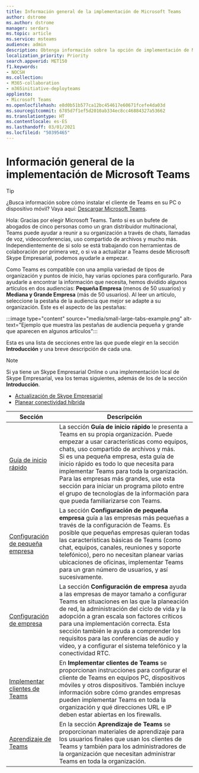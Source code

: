 ```yaml
---
title: Información general de la implementación de Microsoft Teams
author: dstrome
ms.author: dstrome
manager: serdars
ms.topic: article
ms.service: msteams
audience: admin
description: Obtenga información sobre la opción de implementación de Microsoft Teams adecuada para usted.
localization_priority: Priority
search.appverid: MET150
f1.keywords:
- NOCSH
ms.collection:
- M365-collaboration
- m365initiative-deployteams
appliesto:
- Microsoft Teams
ms.openlocfilehash: e8d0b51b577ca12bc454617e60671fcefe4da03d
ms.sourcegitcommit: 6785d7f1ef5d2010ab334ec8cc46884327a53662
ms.translationtype: HT
ms.contentlocale: es-ES
ms.lasthandoff: 03/01/2021
ms.locfileid: "50395465"
---
```

# <a name="microsoft-teams-deployment-overview"></a>Información general de la implementación de Microsoft Teams

> [!TIP]
> ¿Busca información sobre cómo instalar el cliente de Teams en su PC o dispositivo móvil? Vaya aquí: [Descargar Microsoft Teams](https://www.microsoft.com/microsoft-teams/download-app).

Hola: Gracias por elegir Microsoft Teams. Tanto si es un bufete de abogados de cinco personas como un gran distribuidor multinacional, Teams puede ayudar a reunir a su organización a través de chats, llamadas de voz, videoconferencias, uso compartido de archivos y mucho más. Independientemente de si solo se está trabajando con herramientas de colaboración por primera vez, o si va a actualizar a Teams desde Microsoft Skype Empresarial, podemos ayudarle a empezar.

Como Teams es compatible con una amplia variedad de tipos de organización y puntos de inicio, hay varias opciones para configurarlo. Para ayudarle a encontrar la información que necesita, hemos dividido algunos artículos en dos audiencias: **Pequeña Empresa** (menos de 50 usuarios) y **Mediana y Grande Empresa** (más de 50 usuarios). Al leer un artículo, seleccione la pestaña de la audiencia que mejor se adapte a su organización. Este es el aspecto de las pestañas:

:::image type="content" source="media/small-large-tabs-example.png" alt-text="Ejemplo que muestra las pestañas de audiencia pequeña y grande que aparecen en algunos artículos":::

Esta es una lista de secciones entre las que puede elegir en la sección **Introducción** y una breve descripción de cada una.

> [!NOTE]
> Si ya tiene un Skype Empresarial Online o una implementación local de Skype Empresarial, vea los temas siguientes, además de los de la sección **Introducción**.
>
> - [Actualización de Skype Empresarial](upgrade-start-here.md)
> - [Planear conectividad híbrida](../Skype/SfbHybrid/hybrid/plan-hybrid-connectivity.md)

|Sección  |Descripción  |
|---------|---------|
|[Guía de inicio rápido](get-started-with-teams-quick-start.md)     | La sección **Guía de inicio rápido** le presenta a Teams en su propia organización. Puede empezar a usar características como equipos, chats, uso compartido de archivos y más. <br>Si es una pequeña empresa, esta guía de inicio rápido es todo lo que necesita para implementar Teams para toda la organización. <br>Para las empresas más grandes, use esta sección para iniciar un programa piloto entre el grupo de tecnologías de la información para que pueda familiarizarse con Teams.        |
|[Configuración de pequeña empresa](deploy-small-business.md)| La sección **Configuración de pequeña empresa** guía a las empresas más pequeñas a través de la configuración de Teams. Es posible que pequeñas empresas quieran todas las características básicas de Teams (como chat, equipos, canales, reuniones y soporte telefónico), pero no necesitan planear varias ubicaciones de oficinas, implementar Teams para un gran número de usuarios, y así sucesivamente.
|[Configuración de empresa](deploy-enterprise-overview.md)     | La sección **Configuración de empresa** ayuda a las empresas de mayor tamaño a configurar Teams en situaciones en las que la planeación de red, la administración del ciclo de vida y la adopción a gran escala son factores críticos para una implementación correcta. Esta sección también le ayuda a comprender los requisitos para las conferencias de audio y vídeo, y a configurar el sistema telefónico y la conectividad RTC.         |
|[Implementar clientes de Teams](get-clients.md)     | En **Implementar clientes de Teams** se proporcionan instrucciones para configurar el cliente de Teams en equipos PC, dispositivos móviles y otros dispositivos. También incluye información sobre cómo grandes empresas pueden implementar Teams en toda la organización y qué direcciones URL e IP deben estar abiertas en los firewalls.       |
|[Aprendizaje de Teams](training-microsoft-teams-landing-page.md)     | En la sección **Aprendizaje de Teams** se proporcionan materiales de aprendizaje para los usuarios finales que usan los clientes de Teams y también para los administradores de la organización que necesitan administrar Teams en toda la organización.        |
